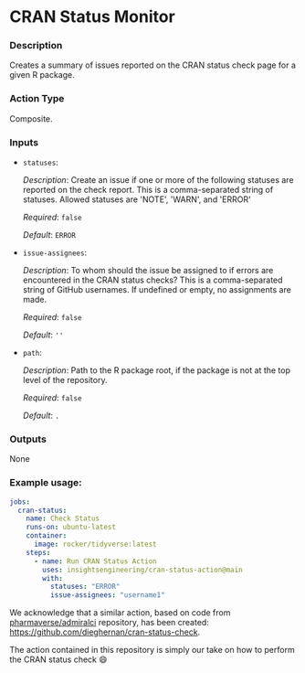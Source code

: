 <!-- BEGIN_ACTION_DOC -->
# CRAN Status Monitor

### Description

Creates a summary of issues reported on the CRAN status check page for a given R package.

### Action Type

Composite.

### Inputs

* `statuses`:

  _Description_: Create an issue if one or more of the following
statuses are reported on the check report.
This is a comma-separated string of statuses.
Allowed statuses are 'NOTE', 'WARN', and 'ERROR'

  _Required_: `false`

  _Default_: `ERROR`

* `issue-assignees`:

  _Description_: To whom should the issue be assigned to if errors are
encountered in the CRAN status checks?
This is a comma-separated string of GitHub usernames.
If undefined or empty, no assignments are made.

  _Required_: `false`

  _Default_: `''`

* `path`:

  _Description_: Path to the R package root, if the package is not at the
      top level of the repository.

  _Required_: `false`

  _Default_: `.`

### Outputs

None
<!-- END_ACTION_DOC -->

### Example usage:

```yaml
jobs:
  cran-status:
    name: Check Status
    runs-on: ubuntu-latest
    container:
      image: rocker/tidyverse:latest
    steps:
      - name: Run CRAN Status Action
        uses: insightsengineering/cran-status-action@main
        with:
          statuses: "ERROR"
          issue-assignees: "username1"
```

We acknowledge that a similar action, based on code from [pharmaverse/admiralci](https://github.com/pharmaverse/admiralci) repository, has been created: https://github.com/dieghernan/cran-status-check.

The action contained in this repository is simply our take on how to perform the CRAN status check 😄
